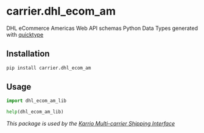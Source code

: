 # carrier.dhl_ecom_am

DHL eCommerce Americas Web API schemas Python Data Types generated with [quicktype](https://github.com/quicktype/quicktype)

## Installation

```bash
pip install carrier.dhl_ecom_am
```

## Usage

```python
import dhl_ecom_am_lib

help(dhl_ecom_am_lib)
```

*This package is used by the [Karrio Multi-carrier Shipping Interface](https://github.com/karrio/karrio)*
